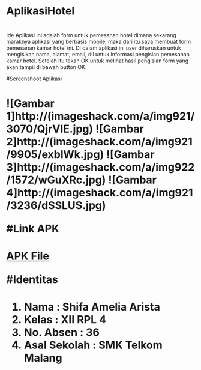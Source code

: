 # AplikasiHotel<h1>

Ide Aplikasi Ini adalah form untuk pemesanan hotel dimana sekarang maraknya aplikasi yang berbasis mobile, maka dari itu saya membuat form pemesanan kamar hotel ini. Di dalam aplikasi ini user diharuskan untuk mengisikan nama, alamat, email, dll untuk informasi pengisian pemesanan kamar hotel. Setelah itu tekan OK untuk melihat hasil pengisian form yang akan tampil di bawah button OK.

#Screenshoot Aplikasi<h1>
![Gambar 1]http://(imageshack.com/a/img921/3070/QjrVIE.jpg)
![Gambar 2]http://(imageshack.com/a/img921/9905/exblWk.jpg)
![Gambar 3]http://(imageshack.com/a/img922/1572/wGuXRc.jpg)
![Gambar 4]http://(imageshack.com/a/img921/3236/dSSLUS.jpg)

#Link APK<h1>
[APK File](https://drive.google.com/open?id=0B6nI3k1J-1-nZkNlOWplSGF0TEk)

#Identitas<h1>
1. Nama : Shifa Amelia Arista
2. Kelas : XII RPL 4
3. No. Absen : 36
4. Asal Sekolah : SMK Telkom Malang
